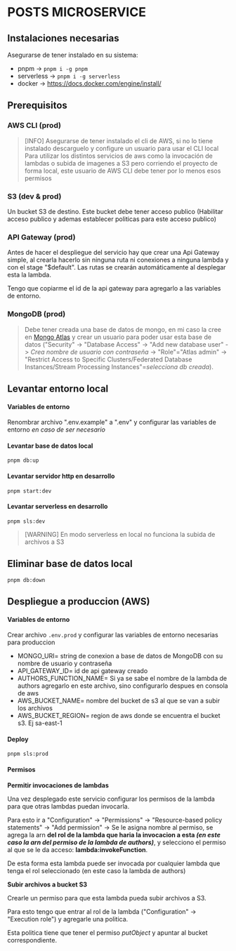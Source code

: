 # POSTS MICROSERVICE

## Instalaciones necesarias

Asegurarse de tener instalado en su sistema:

- pnpm -> `pnpm i -g pnpm`
- serverless -> `pnpm i -g serverless`
- docker -> https://docs.docker.com/engine/install/

## Prerequisitos

### AWS CLI (prod)

> [INFO]
> Asegurarse de tener instalado el cli de AWS, si no lo tiene instalado descarguelo y configure un usuario para usar el CLI local
> Para utilizar los distintos servicios de aws como la invocación de lambdas o subida de imagenes a S3 pero corriendo el proyecto de forma local, este usuario de AWS CLI debe tener por lo menos esos permisos

### S3 (dev & prod)

Un bucket S3 de destino. Este bucket debe tener acceso publico (Habilitar acceso publico y ademas establecer politicas para este acceso publico)

### API Gateway (prod)

Antes de hacer el despliegue del servicio hay que crear una Api Gateway simple, al crearla hacerlo sin ninguna ruta ni conexiones a ninguna lambda y con el stage "$default". Las rutas se crearán automáticamente al desplegar esta la lambda.

Tengo que copiarme el id de la api gateway para agregarlo a las variables de entorno.

### MongoDB (prod)

> Debe tener creada una base de datos de mongo, en mi caso la cree en [Mongo Atlas](https://account.mongodb.com/) y crear un usuario para poder usar esta base de datos ("Security" -> "Database Access" -> "Add new database user" -> _Crea nombre de usuario con contraseña_ -> "Role"="Atlas admin" -> "Restrict Access to Specific Clusters/Federated Database Instances/Stream Processing Instances"=_selecciona db creada_).

## Levantar entorno local

#### Variables de entorno

Renombrar archivo ".env.example" a ".env" y configurar las variables de entorno _en caso de ser necesario_

#### Levantar base de datos local

    pnpm db:up

#### Levantar servidor http en desarrollo

    pnpm start:dev

#### Levantar serverless en desarrollo

    pnpm sls:dev

> [WARNING]
> En modo serverless en local no funciona la subida de archivos a S3

## Eliminar base de datos local

    pnpm db:down

## Despliegue a produccion (AWS)

#### Variables de entorno

Crear archivo `.env.prod` y configurar las variables de entorno necesarias para produccion

- MONGO_URI= string de conexion a base de datos de MongoDB con su nombre de usuario y contraseña
- API_GATEWAY_ID= id de api gateway creado
- AUTHORS_FUNCTION_NAME= Si ya se sabe el nombre de la lambda de authors agregarlo en este archivo, sino configurarlo despues en consola de aws
- AWS_BUCKET_NAME= nombre del bucket de s3 al que se van a subir los archivos
- AWS_BUCKET_REGION= region de aws donde se encuentra el bucket s3. Ej sa-east-1

#### Deploy

    pnpm sls:prod

#### Permisos

**Permitir invocaciones de lambdas**

Una vez desplegado este servicio configurar los permisos de la lambda para que otras lambdas puedan invocarla.

Para esto ir a "Configuration" -> "Permissions" -> "Resource-based policy statements" -> "Add permission" -> Se le asigna nombre al permiso, se agrega la arn **del rol de la lambda que haria la invocacion a esta _(en este caso la arn del permiso de la lambda de authors)_**, y selecciono el permiso al que se le da acceso: **lambda:invokeFunction**.

De esta forma esta lambda puede ser invocada por cualquier lambda que tenga el rol seleccionado (en este caso la lambda de authors)

**Subir archivos a bucket S3**

Crearle un permiso para que esta lambda pueda subir archivos a S3.

Para esto tengo que entrar al rol de la lambda ("Configuration" -> "Execution role") y agregarle una politica.

Esta politica tiene que tener el permiso _putObject_ y apuntar al bucket correspondiente.
